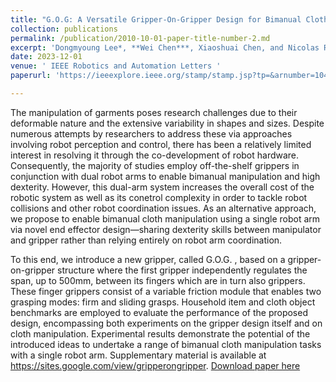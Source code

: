 ```yaml
---
title: "G.O.G: A Versatile Gripper-On-Gripper Design for Bimanual Cloth Manipulation with a Single Robotic Arm"
collection: publications
permalink: /publication/2010-10-01-paper-title-number-2.md
excerpt: 'Dongmyoung Lee*, **Wei Chen***, Xiaoshuai Chen, and Nicolas Rojas'
date: 2023-12-01
venue: ' IEEE Robotics and Automation Letters '
paperurl: 'https://ieeexplore.ieee.org/stamp/stamp.jsp?tp=&arnumber=10410659'

---
```

The manipulation of garments poses research challenges due to their deformable nature and the extensive variability in shapes and sizes. Despite numerous attempts by researchers to address these via approaches involving robot perception and control, there has been a relatively limited interest in resolving it through the co-development of robot hardware. Consequently, the majority of studies employ off-the-shelf grippers in conjunction with dual robot arms to enable bimanual manipulation and high dexterity. However, this dual-arm system increases the overall cost of the robotic system as well as its conetrol complexity in order to tackle robot collisions and other robot coordination issues. As an alternative approach, we propose to enable bimanual cloth manipulation using a single robot arm via novel end effector design—sharing dexterity skills between manipulator and gripper rather than relying entirely on robot arm coordination. 
  

To this end, we introduce a new gripper, called G.O.G. , based on a gripper-on-gripper structure where the first gripper independently regulates the span, up to 500mm, between its fingers which are in turn also grippers. These finger grippers consist of a variable friction module that enables two grasping modes: firm and sliding grasps. Household item and cloth object benchmarks are employed to evaluate the performance of the proposed design, encompassing both experiments on the gripper design itself and on cloth manipulation. Experimental results demonstrate the potential of the introduced ideas to undertake a range of bimanual cloth manipulation tasks with a single robot arm. Supplementary material is available at https://sites.google.com/view/gripperongripper.
[Download paper here](https://ieeexplore.ieee.org/stamp/stamp.jsp?tp=&arnumber=10410659)

